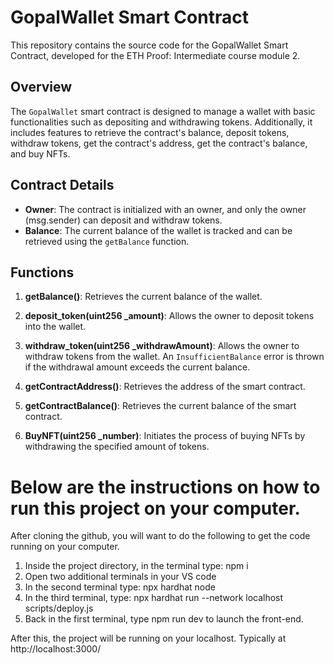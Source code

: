 # GopalWallet Smart Contract

This repository contains the source code for the GopalWallet Smart Contract, developed for the ETH Proof: Intermediate course module 2.

## Overview

The `GopalWallet` smart contract is designed to manage a wallet with basic functionalities such as depositing and withdrawing tokens. Additionally, it includes features to retrieve the contract's balance, deposit tokens, withdraw tokens, get the contract's address, get the contract's balance, and buy NFTs.

## Contract Details

- **Owner**: The contract is initialized with an owner, and only the owner (msg.sender) can deposit and withdraw tokens.
- **Balance**: The current balance of the wallet is tracked and can be retrieved using the `getBalance` function.

## Functions

1. **getBalance()**: Retrieves the current balance of the wallet.

2. **deposit_token(uint256 _amount)**: Allows the owner to deposit tokens into the wallet.

3. **withdraw_token(uint256 _withdrawAmount)**: Allows the owner to withdraw tokens from the wallet. An `InsufficientBalance` error is thrown if the withdrawal amount exceeds the current balance.

4. **getContractAddress()**: Retrieves the address of the smart contract.

5. **getContractBalance()**: Retrieves the current balance of the smart contract.

6. **BuyNFT(uint256 _number)**: Initiates the process of buying NFTs by withdrawing the specified amount of tokens.


# Below are the instructions on how to run this project on your computer.

After cloning the github, you will want to do the following to get the code running on your computer.

1. Inside the project directory, in the terminal type: npm i
2. Open two additional terminals in your VS code
3. In the second terminal type: npx hardhat node
4. In the third terminal, type: npx hardhat run --network localhost scripts/deploy.js
5. Back in the first terminal, type npm run dev to launch the front-end.

After this, the project will be running on your localhost. 
Typically at http://localhost:3000/


